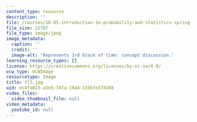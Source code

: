 ```yaml
---
content_type: resource
description: ''
file: /courses/18-05-introduction-to-probability-and-statistics-spring-2014/ec4fa823a5e574fa19a4135bfe374168_tl3.jpg
file_size: 22787
file_type: image/jpeg
image_metadata:
  caption: ''
  credit: ''
  image-alt: 'Represents 3rd block of time: concept discussion.'
learning_resource_types: []
license: https://creativecommons.org/licenses/by-nc-sa/4.0/
ocw_type: OCWImage
resourcetype: Image
title: tl3.jpg
uid: ec4fa823-a5e5-74fa-19a4-135bfe374168
video_files:
  video_thumbnail_file: null
video_metadata:
  youtube_id: null
---
```

